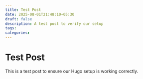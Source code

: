 ```yaml
---
title: Test Post
date: 2025-08-01T21:48:10+05:30
draft: false
description: A test post to verify our setup
tags: 
categories:
---
```


# Test Post

This is a test post to ensure our Hugo setup is working correctly.

<!-- UPLOADED 2025-08-02 00:49:04-->